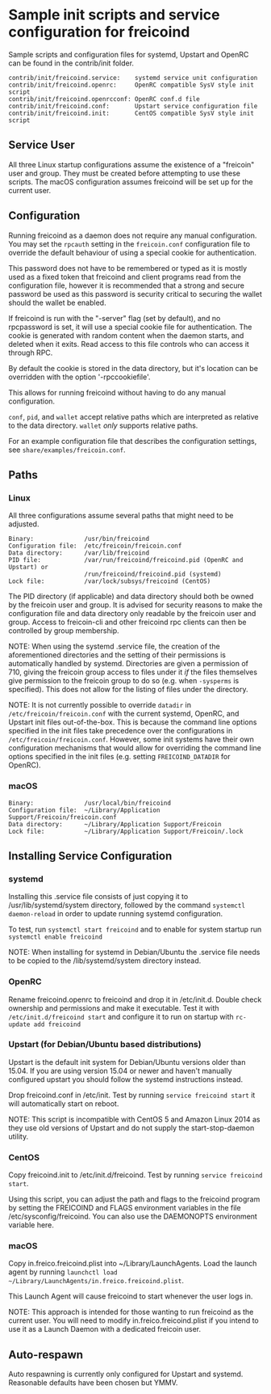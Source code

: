Sample init scripts and service configuration for freicoind
==========================================================

Sample scripts and configuration files for systemd, Upstart and OpenRC
can be found in the contrib/init folder.

    contrib/init/freicoind.service:    systemd service unit configuration
    contrib/init/freicoind.openrc:     OpenRC compatible SysV style init script
    contrib/init/freicoind.openrcconf: OpenRC conf.d file
    contrib/init/freicoind.conf:       Upstart service configuration file
    contrib/init/freicoind.init:       CentOS compatible SysV style init script

Service User
---------------------------------

All three Linux startup configurations assume the existence of a "freicoin" user
and group.  They must be created before attempting to use these scripts.
The macOS configuration assumes freicoind will be set up for the current user.

Configuration
---------------------------------

Running freicoind as a daemon does not require any manual configuration. You may
set the `rpcauth` setting in the `freicoin.conf` configuration file to override
the default behaviour of using a special cookie for authentication.

This password does not have to be remembered or typed as it is mostly used
as a fixed token that freicoind and client programs read from the configuration
file, however it is recommended that a strong and secure password be used
as this password is security critical to securing the wallet should the
wallet be enabled.

If freicoind is run with the "-server" flag (set by default), and no rpcpassword is set,
it will use a special cookie file for authentication. The cookie is generated with random
content when the daemon starts, and deleted when it exits. Read access to this file
controls who can access it through RPC.

By default the cookie is stored in the data directory, but it's location can be overridden
with the option '-rpccookiefile'.

This allows for running freicoind without having to do any manual configuration.

`conf`, `pid`, and `wallet` accept relative paths which are interpreted as
relative to the data directory. `wallet` *only* supports relative paths.

For an example configuration file that describes the configuration settings,
see `share/examples/freicoin.conf`.

Paths
---------------------------------

### Linux

All three configurations assume several paths that might need to be adjusted.

    Binary:              /usr/bin/freicoind
    Configuration file:  /etc/freicoin/freicoin.conf
    Data directory:      /var/lib/freicoind
    PID file:            /var/run/freicoind/freicoind.pid (OpenRC and Upstart) or
                         /run/freicoind/freicoind.pid (systemd)
    Lock file:           /var/lock/subsys/freicoind (CentOS)

The PID directory (if applicable) and data directory should both be owned by the
freicoin user and group. It is advised for security reasons to make the
configuration file and data directory only readable by the freicoin user and
group. Access to freicoin-cli and other freicoind rpc clients can then be
controlled by group membership.

NOTE: When using the systemd .service file, the creation of the aforementioned
directories and the setting of their permissions is automatically handled by
systemd. Directories are given a permission of 710, giving the freicoin group
access to files under it _if_ the files themselves give permission to the
freicoin group to do so (e.g. when `-sysperms` is specified). This does not allow
for the listing of files under the directory.

NOTE: It is not currently possible to override `datadir` in
`/etc/freicoin/freicoin.conf` with the current systemd, OpenRC, and Upstart init
files out-of-the-box. This is because the command line options specified in the
init files take precedence over the configurations in
`/etc/freicoin/freicoin.conf`. However, some init systems have their own
configuration mechanisms that would allow for overriding the command line
options specified in the init files (e.g. setting `FREICOIND_DATADIR` for
OpenRC).

### macOS

    Binary:              /usr/local/bin/freicoind
    Configuration file:  ~/Library/Application Support/Freicoin/freicoin.conf
    Data directory:      ~/Library/Application Support/Freicoin
    Lock file:           ~/Library/Application Support/Freicoin/.lock

Installing Service Configuration
-----------------------------------

### systemd

Installing this .service file consists of just copying it to
/usr/lib/systemd/system directory, followed by the command
`systemctl daemon-reload` in order to update running systemd configuration.

To test, run `systemctl start freicoind` and to enable for system startup run
`systemctl enable freicoind`

NOTE: When installing for systemd in Debian/Ubuntu the .service file needs to be copied to the /lib/systemd/system directory instead.

### OpenRC

Rename freicoind.openrc to freicoind and drop it in /etc/init.d.  Double
check ownership and permissions and make it executable.  Test it with
`/etc/init.d/freicoind start` and configure it to run on startup with
`rc-update add freicoind`

### Upstart (for Debian/Ubuntu based distributions)

Upstart is the default init system for Debian/Ubuntu versions older than 15.04. If you are using version 15.04 or newer and haven't manually configured upstart you should follow the systemd instructions instead.

Drop freicoind.conf in /etc/init.  Test by running `service freicoind start`
it will automatically start on reboot.

NOTE: This script is incompatible with CentOS 5 and Amazon Linux 2014 as they
use old versions of Upstart and do not supply the start-stop-daemon utility.

### CentOS

Copy freicoind.init to /etc/init.d/freicoind. Test by running `service freicoind start`.

Using this script, you can adjust the path and flags to the freicoind program by
setting the FREICOIND and FLAGS environment variables in the file
/etc/sysconfig/freicoind. You can also use the DAEMONOPTS environment variable here.

### macOS

Copy in.freico.freicoind.plist into ~/Library/LaunchAgents. Load the launch agent by
running `launchctl load ~/Library/LaunchAgents/in.freico.freicoind.plist`.

This Launch Agent will cause freicoind to start whenever the user logs in.

NOTE: This approach is intended for those wanting to run freicoind as the current user.
You will need to modify in.freico.freicoind.plist if you intend to use it as a
Launch Daemon with a dedicated freicoin user.

Auto-respawn
-----------------------------------

Auto respawning is currently only configured for Upstart and systemd.
Reasonable defaults have been chosen but YMMV.

